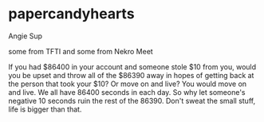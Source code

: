 # papercandyhearts
Angie Sup

some from TFTI and some from Nekro Meet

If you had $86400 in your account and someone stole $10 from you, would you be upset and throw all of the $86390 away in hopes of getting back at the person that took your $10? Or move on and live? You would move on and live. We all have 86400 seconds in each day. So why let someone's negative 10 seconds ruin the rest of the 86390. Don't sweat the small stuff, life is bigger than that.
